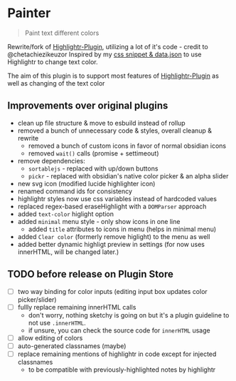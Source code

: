 # Painter
> Paint text different colors  
  


Rewrite/fork of [Highlightr-Plugin](https://github.com/chetachiezikeuzor/Highlightr-Plugin), utilizing a lot of it's code - credit to @chetachiezikeuzor
Inspired by my [css snippet & data.json](https://github.com/chetachiezikeuzor/Highlightr-Plugin/issues/61) to use Highlightr to change text color.

The aim of this plugin is to support most features of [Highlightr-Plugin](https://github.com/chetachiezikeuzor/Highlightr-Plugin) as well as changing of the text color

## Improvements over original plugins
- clean up file structure & move to esbuild instead of rollup
- removed a bunch of unnecessary code & styles, overall cleanup & rewrite
  - removed a bunch of custom icons in favor of normal obsidian icons	
  - removed `wait()` calls (promise + settimeout)	
- remove dependencies:
  - `sortablejs` - replaced with up/down buttons
  - `pickr` - replaced with obsidian's native color picker & an alpha slider
- new svg icon (modified lucide highlighter icon)
- renamed command ids for consistency
- highlightr styles now use css variables instead of hardcoded values
- replaced regex-based eraseHighlight with a `DOMParser` approach
- added `text-color` higlight option
- added `minimal` menu style - only show icons in one line
  - added `title` attributes to icons in menu (helps in minimal menu)		
- added `Clear color` (formerly remove higlight) to the menu as well
- added better dynamic highligt preview in settings (for now uses innerHTML, will be changed later.)

## TODO before release on Plugin Store
- [ ] two way binding for color inputs (editing input box updates color picker/slider)
- [ ] fullly replace remaining innerHTML calls
  - don't worry, nothing sketchy is going on but it's a plugin guideline to not use `.innerHTML`. 
  - if unsure, you can check the source code for `innerHTML` usage
- [ ] allow editing of colors
- [ ] auto-generated classnames (maybe)
- [ ] replace remaining mentions of highlightr in code except for injected classnames
  - to be compatible with previously-highlighted notes by highlightr